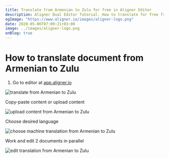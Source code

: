 ```yaml
---
title: Translate from Armenian to Zulu for free in Aligner Editor
description: Aligner Dual Editor Tutorial. How to translate for free from Armenian to Zulu. Aligner is multilingual document management platform. 
ogImage: "https://www.aligner.io/images/aligner-logo.png"
date: 2020-05-06T07:09:21+03:00
image: ../images/aligner-logo.png
onBlog: true
---
```


# How to translate document from Armenian to Zulu

1. Go to editor at [app.aligner.io](https://app.aligner.io "Aligner App web page")

![translate from Armenian to Zulu](../aligner-blank-editor.png "translate from Armenian to Zulu")

Copy-paste content or upload content

![upload content from Armenian to Zulu](../aligner-uploaded-document.png "upload content from Armenian to Zulu")

Choose desired language

![choose machine translation from Armenian to Zulu](../aligner-language-dropdown.png "choose machine translation from Armenian to Zulu")

Work and edit 2 documents in parallel

![edit translation from Armenian to Zulu](../aligner-double-sitded-editor.png "edit translation from Armenian to Zulu")

